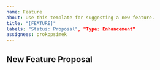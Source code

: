 ```yaml
---
name: Feature
about: Use this template for suggesting a new feature.
title: "[FEATURE]"
labels: "Status: Proposal", "Type: Enhancement"
assignees: prokopsimek
---
```


<!--- Provide a general summary of the practice in the Title above -->

## New Feature Proposal
<!--- Tell us how it should work -->
